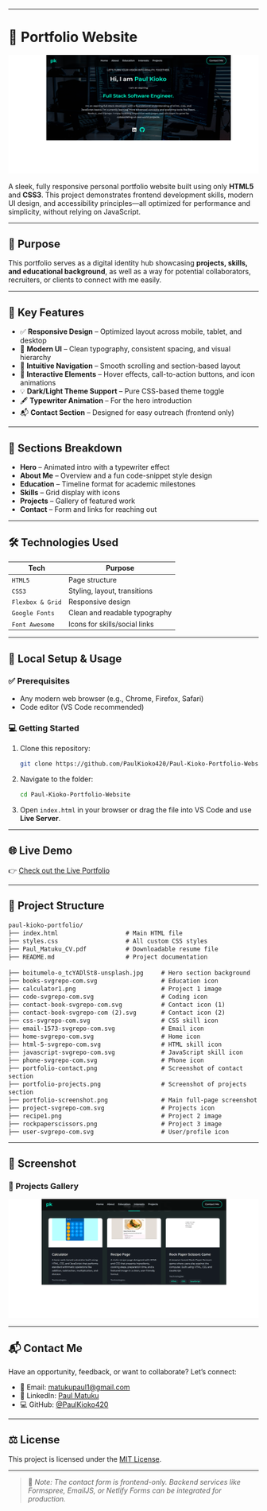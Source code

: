
---

# 🚀 Portfolio Website

![Portfolio Screenshot](portfolio-screenshot.png)

A sleek, fully responsive personal portfolio website built using only **HTML5** and **CSS3**. This project demonstrates frontend development skills, modern UI design, and accessibility principles—all optimized for performance and simplicity, without relying on JavaScript.

---

## 🎯 Purpose

This portfolio serves as a digital identity hub showcasing **projects, skills, and educational background**, as well as a way for potential collaborators, recruiters, or clients to connect with me easily.

---

## 🌟 Key Features

* ✅ **Responsive Design** – Optimized layout across mobile, tablet, and desktop
* 🎨 **Modern UI** – Clean typography, consistent spacing, and visual hierarchy
* 🧭 **Intuitive Navigation** – Smooth scrolling and section-based layout
* 🧠 **Interactive Elements** – Hover effects, call-to-action buttons, and icon animations
* 💡 **Dark/Light Theme Support** – Pure CSS-based theme toggle
* 🖋️ **Typewriter Animation** – For the hero introduction
* 📬 **Contact Section** – Designed for easy outreach (frontend only)

---

## 📁 Sections Breakdown

* **Hero** – Animated intro with a typewriter effect
* **About Me** – Overview and a fun code-snippet style design
* **Education** – Timeline format for academic milestones
* **Skills** – Grid display with icons
* **Projects** – Gallery of featured work
* **Contact** – Form and links for reaching out

---

## 🛠️ Technologies Used

| Tech             | Purpose                       |
| ---------------- | ----------------------------- |
| `HTML5`          | Page structure                |
| `CSS3`           | Styling, layout, transitions  |
| `Flexbox & Grid` | Responsive design             |
| `Google Fonts`   | Clean and readable typography |
| `Font Awesome`   | Icons for skills/social links |

---

## 🧪 Local Setup & Usage

### ✅ Prerequisites

* Any modern web browser (e.g., Chrome, Firefox, Safari)
* Code editor (VS Code recommended)

### 💻 Getting Started

1. Clone this repository:

   ```bash
   git clone https://github.com/PaulKioko420/Paul-Kioko-Portfolio-Website.git
   ```
2. Navigate to the folder:

   ```bash
   cd Paul-Kioko-Portfolio-Website
   ```
3. Open `index.html` in your browser or drag the file into VS Code and use **Live Server**.

---

## 🌐 Live Demo

👉 [Check out the Live Portfolio]( https://paulkioko420.github.io/Paul-kioko-Portfolio-Website/) 

---

## 🧬 Project Structure

```
paul-kioko-portfolio/
├── index.html                   # Main HTML file
├── styles.css                   # All custom CSS styles
├── Paul_Matuku_CV.pdf           # Downloadable resume file
├── README.md                    # Project documentation

├── boitumelo-o_tcYADlSt8-unsplash.jpg     # Hero section background
├── books-svgrepo-com.svg                  # Education icon
├── calculator1.png                        # Project 1 image
├── code-svgrepo-com.svg                   # Coding icon
├── contact-book-svgrepo-com.svg           # Contact icon (1)
├── contact-book-svgrepo-com (2).svg       # Contact icon (2)
├── css-svgrepo-com.svg                    # CSS skill icon
├── email-1573-svgrepo-com.svg             # Email icon
├── home-svgrepo-com.svg                   # Home icon
├── html-5-svgrepo-com.svg                 # HTML skill icon
├── javascript-svgrepo-com.svg             # JavaScript skill icon
├── phone-svgrepo-com.svg                  # Phone icon
├── portfolio-contact.png                  # Screenshot of contact section
├── portfolio-projects.png                 # Screenshot of projects section
├── portfolio-screenshot.png               # Main full-page screenshot
├── project-svgrepo-com.svg                # Projects icon
├── recipe1.png                            # Project 2 image
├── rockpaperscissors.png                  # Project 3 image
├── user-svgrepo-com.svg                   # User/profile icon

```

---

## 📸 Screenshot

### 🧰 Projects Gallery

![Projects](portfolio-projects.png)

---

## 📬 Contact Me

Have an opportunity, feedback, or want to collaborate? Let’s connect:

* 📧 Email: [matukupaul1@gmail.com](mailto:matukupaul1@gmail.com)
* 💼 LinkedIn: [Paul Matuku](https://www.linkedin.com/in/paul-matuku-17662533b/)
* 💻 GitHub: [@PaulKioko420](https://github.com/PaulKioko420)

---

## ⚖️ License

This project is licensed under the [MIT License](LICENSE).

---

> 🔖 *Note: The contact form is frontend-only. Backend services like Formspree, EmailJS, or Netlify Forms can be integrated for production.*



